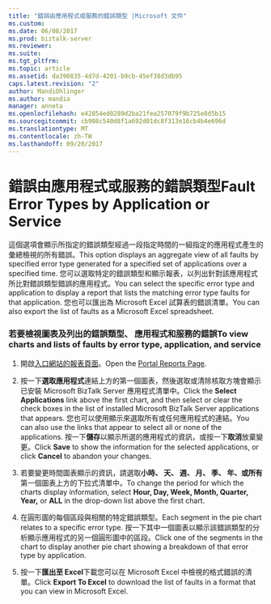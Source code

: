 ```yaml
---
title: "錯誤由應用程式或服務的錯誤類型 |Microsoft 文件"
ms.custom: 
ms.date: 06/08/2017
ms.prod: biztalk-server
ms.reviewer: 
ms.suite: 
ms.tgt_pltfrm: 
ms.topic: article
ms.assetid: da390835-4d7d-4201-b9cb-45ef38d3db95
caps.latest.revision: "2"
author: MandiOhlinger
ms.author: mandia
manager: anneta
ms.openlocfilehash: e42854ed0289d2ba21fea257079f9b725e8d5b15
ms.sourcegitcommit: cb908c540d8f1a692d01dc8f313e16cb4b4e696d
ms.translationtype: MT
ms.contentlocale: zh-TW
ms.lasthandoff: 09/20/2017
---
```

# <a name="fault-error-types-by-application-or-service"></a><span data-ttu-id="98824-102">錯誤由應用程式或服務的錯誤類型</span><span class="sxs-lookup"><span data-stu-id="98824-102">Fault Error Types by Application or Service</span></span>
<span data-ttu-id="98824-103">這個選項會顯示所指定的錯誤類型經過一段指定時間的一組指定的應用程式產生的彙總檢視的所有錯誤。</span><span class="sxs-lookup"><span data-stu-id="98824-103">This option displays an aggregate view of all faults by specified error type generated for a specified set of applications over a specified time.</span></span> <span data-ttu-id="98824-104">您可以選取特定的錯誤類型和顯示報表，以列出針對該應用程式所比對錯誤類型錯誤的應用程式。</span><span class="sxs-lookup"><span data-stu-id="98824-104">You can select the specific error type and application to display a report that lists the matching error type faults for that application.</span></span> <span data-ttu-id="98824-105">您也可以匯出為 Microsoft Excel 試算表的錯誤清單。</span><span class="sxs-lookup"><span data-stu-id="98824-105">You can also export the list of faults as a Microsoft Excel spreadsheet.</span></span>  
  
### <a name="to-view-charts-and-lists-of-faults-by-error-type-application-and-service"></a><span data-ttu-id="98824-106">若要檢視圖表及列出的錯誤類型、 應用程式和服務的錯誤</span><span class="sxs-lookup"><span data-stu-id="98824-106">To view charts and lists of faults by error type, application, and service</span></span>  
  
1.  <span data-ttu-id="98824-107">開啟[入口網站的報表頁面](../esb-toolkit/portal-reports-page.md)。</span><span class="sxs-lookup"><span data-stu-id="98824-107">Open the [Portal Reports Page](../esb-toolkit/portal-reports-page.md).</span></span>  
  
2.  <span data-ttu-id="98824-108">按一下**選取應用程式**連結上方的第一個圖表，然後選取或清除核取方塊會顯示已安裝 Microsoft BizTalk Server 應用程式清單中。</span><span class="sxs-lookup"><span data-stu-id="98824-108">Click the **Select Applications** link above the first chart, and then select or clear the check boxes in the list of installed Microsoft BizTalk Server applications that appears.</span></span> <span data-ttu-id="98824-109">您也可以使用顯示來選取所有或任何應用程式的連結。</span><span class="sxs-lookup"><span data-stu-id="98824-109">You can also use the links that appear to select all or none of the applications.</span></span> <span data-ttu-id="98824-110">按一下**儲存**以顯示所選的應用程式的資訊，或按一下**取消**放棄變更。</span><span class="sxs-lookup"><span data-stu-id="98824-110">Click **Save** to show the information for the selected applications, or click **Cancel** to abandon your changes.</span></span>  
  
3.  <span data-ttu-id="98824-111">若要變更時間圖表顯示的資訊，請選取**小時、 天、 週、 月、 季、 年、**或**所有**第一個圖表上方的下拉式清單中。</span><span class="sxs-lookup"><span data-stu-id="98824-111">To change the period for which the charts display information, select **Hour, Day, Week, Month, Quarter, Year,** or **ALL** in the drop-down list above the first chart.</span></span>  
  
4.  <span data-ttu-id="98824-112">在圓形圖的每個區段與相關的特定錯誤類型。</span><span class="sxs-lookup"><span data-stu-id="98824-112">Each segment in the pie chart relates to a specific error type.</span></span> <span data-ttu-id="98824-113">按一下其中一個圖表以顯示該錯誤類型的分析顯示應用程式的另一個圓形圖中的區段。</span><span class="sxs-lookup"><span data-stu-id="98824-113">Click one of the segments in the chart to display another pie chart showing a breakdown of that error type by application.</span></span>  
  
5.  <span data-ttu-id="98824-114">按一下**匯出至 Excel**下載您可以在 Microsoft Excel 中檢視的格式錯誤的清單。</span><span class="sxs-lookup"><span data-stu-id="98824-114">Click **Export To Excel** to download the list of faults in a format that you can view in Microsoft Excel.</span></span>